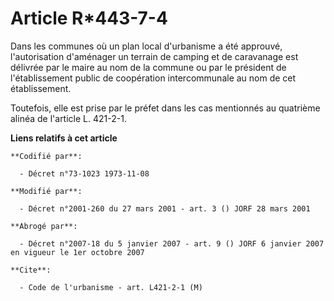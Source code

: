 # Article R*443-7-4

Dans les communes où un plan local d'urbanisme a été approuvé, l'autorisation d'aménager un terrain de camping et de
caravanage est délivrée par le maire au nom de la commune ou par le président de l'établissement public de coopération
intercommunale au nom de cet établissement.

Toutefois, elle est prise par le préfet dans les cas mentionnés au quatrième alinéa de l'article L. 421-2-1.

**Liens relatifs à cet article**

	**Codifié par**:

	  - Décret n°73-1023 1973-11-08

	**Modifié par**:

	  - Décret n°2001-260 du 27 mars 2001 - art. 3 () JORF 28 mars 2001

	**Abrogé par**:

	  - Décret n°2007-18 du 5 janvier 2007 - art. 9 () JORF 6 janvier 2007 en vigueur le 1er octobre 2007

	**Cite**:

	  - Code de l'urbanisme - art. L421-2-1 (M)
